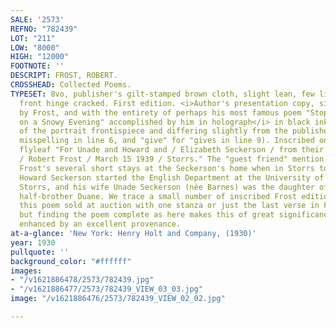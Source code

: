 ```yaml
---
SALE: '2573'
REFNO: "782439"
LOT: "211"
LOW: "8000"
HIGH: "12000"
FOOTNOTE: ''
DESCRIPT: FROST, ROBERT.
CROSSHEAD: Collected Poems.
TYPESET: 8vo, publisher's gilt-stamped brown cloth, slight lean, few light stains;
  front hinge cracked. First edition. <i>Author's presentation copy, signed twice
  by Frost, and with the entirety of perhaps his most famous poem "Stopping by Woods
  on a Snowy Evening" accomplished by him in holograph</i> in black ink on the recto
  of the portrait frontispiece and differing slightly from the published version ("neer"
  misspelling in line 6, and "give" for "gives in line 9). Inscribed on the front
  flyleaf "For Unade and Howard and / Elizabeth Seckerson / from their guest friend
  / Robert Frost / March 15 1939 / Storrs." The "guest friend" mention is a nod to
  Frost's several short stays at the Seckerson's home when in Storrs to give a reading.
  Howard Seckerson started the English Department at the University of Connecticut,
  Storrs, and his wife Unade Seckerson (née Barnes) was the daughter of Djuna Barnes'
  half-brother Duane. We trace a small number of inscribed Frost editions featuring
  this poem sold at auction with one stanza or just the last verse in Frost's hand
  but finding the poem complete as here makes this of great significance, further
  enhanced by an excellent provenance.
at-a-glance: 'New York: Henry Holt and Company, (1930)'
year: 1930
pullquote: ''
background_color: "#ffffff"
images:
- "/v1621886478/2573/782439.jpg"
- "/v1621886477/2573/782439_VIEW_03_03.jpg"
image: "/v1621886476/2573/782439_VIEW_02_02.jpg"

---
```

